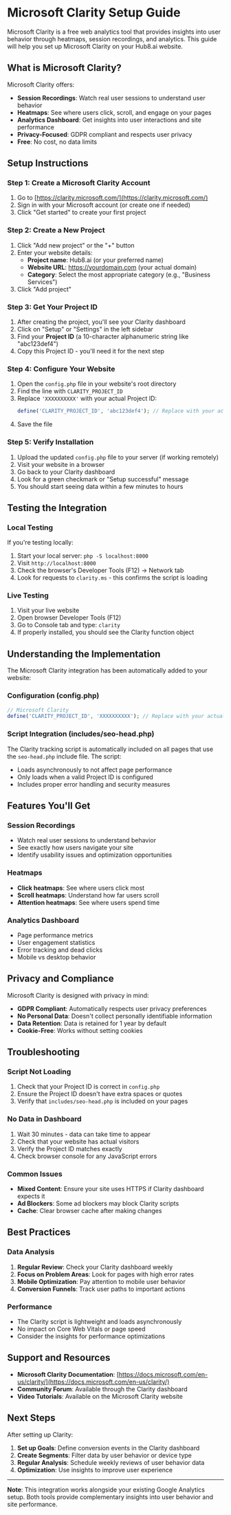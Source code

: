 # Microsoft Clarity Setup Guide

Microsoft Clarity is a free web analytics tool that provides insights into user behavior through heatmaps, session recordings, and analytics. This guide will help you set up Microsoft Clarity on your Hub8.ai website.

## What is Microsoft Clarity?

Microsoft Clarity offers:
- **Session Recordings**: Watch real user sessions to understand user behavior
- **Heatmaps**: See where users click, scroll, and engage on your pages
- **Analytics Dashboard**: Get insights into user interactions and site performance
- **Privacy-Focused**: GDPR compliant and respects user privacy
- **Free**: No cost, no data limits

## Setup Instructions

### Step 1: Create a Microsoft Clarity Account

1. Go to [https://clarity.microsoft.com/](https://clarity.microsoft.com/)
2. Sign in with your Microsoft account (or create one if needed)
3. Click "Get started" to create your first project

### Step 2: Create a New Project

1. Click "Add new project" or the "+" button
2. Enter your website details:
   - **Project name**: Hub8.ai (or your preferred name)
   - **Website URL**: https://yourdomain.com (your actual domain)
   - **Category**: Select the most appropriate category (e.g., "Business Services")
3. Click "Add project"

### Step 3: Get Your Project ID

1. After creating the project, you'll see your Clarity dashboard
2. Click on "Setup" or "Settings" in the left sidebar
3. Find your **Project ID** (a 10-character alphanumeric string like "abc123def4")
4. Copy this Project ID - you'll need it for the next step

### Step 4: Configure Your Website

1. Open the `config.php` file in your website's root directory
2. Find the line with `CLARITY_PROJECT_ID`
3. Replace `'XXXXXXXXXX'` with your actual Project ID:
   ```php
   define('CLARITY_PROJECT_ID', 'abc123def4'); // Replace with your actual Project ID
   ```
4. Save the file

### Step 5: Verify Installation

1. Upload the updated `config.php` file to your server (if working remotely)
2. Visit your website in a browser
3. Go back to your Clarity dashboard
4. Look for a green checkmark or "Setup successful" message
5. You should start seeing data within a few minutes to hours

## Testing the Integration

### Local Testing
If you're testing locally:
1. Start your local server: `php -S localhost:8000`
2. Visit `http://localhost:8000`
3. Check the browser's Developer Tools (F12) → Network tab
4. Look for requests to `clarity.ms` - this confirms the script is loading

### Live Testing
1. Visit your live website
2. Open browser Developer Tools (F12)
3. Go to Console tab and type: `clarity`
4. If properly installed, you should see the Clarity function object

## Understanding the Implementation

The Microsoft Clarity integration has been automatically added to your website:

### Configuration (config.php)
```php
// Microsoft Clarity
define('CLARITY_PROJECT_ID', 'XXXXXXXXXX'); // Replace with your actual Project ID
```

### Script Integration (includes/seo-head.php)
The Clarity tracking script is automatically included on all pages that use the `seo-head.php` include file. The script:
- Loads asynchronously to not affect page performance
- Only loads when a valid Project ID is configured
- Includes proper error handling and security measures

## Features You'll Get

### Session Recordings
- Watch real user sessions to understand behavior
- See exactly how users navigate your site
- Identify usability issues and optimization opportunities

### Heatmaps
- **Click heatmaps**: See where users click most
- **Scroll heatmaps**: Understand how far users scroll
- **Attention heatmaps**: See where users spend time

### Analytics Dashboard
- Page performance metrics
- User engagement statistics
- Error tracking and dead clicks
- Mobile vs desktop behavior

## Privacy and Compliance

Microsoft Clarity is designed with privacy in mind:
- **GDPR Compliant**: Automatically respects user privacy preferences
- **No Personal Data**: Doesn't collect personally identifiable information
- **Data Retention**: Data is retained for 1 year by default
- **Cookie-Free**: Works without setting cookies

## Troubleshooting

### Script Not Loading
1. Check that your Project ID is correct in `config.php`
2. Ensure the Project ID doesn't have extra spaces or quotes
3. Verify that `includes/seo-head.php` is included on your pages

### No Data in Dashboard
1. Wait 30 minutes - data can take time to appear
2. Check that your website has actual visitors
3. Verify the Project ID matches exactly
4. Check browser console for any JavaScript errors

### Common Issues
- **Mixed Content**: Ensure your site uses HTTPS if Clarity dashboard expects it
- **Ad Blockers**: Some ad blockers may block Clarity scripts
- **Cache**: Clear browser cache after making changes

## Best Practices

### Data Analysis
1. **Regular Review**: Check your Clarity dashboard weekly
2. **Focus on Problem Areas**: Look for pages with high error rates
3. **Mobile Optimization**: Pay attention to mobile user behavior
4. **Conversion Funnels**: Track user paths to important actions

### Performance
- The Clarity script is lightweight and loads asynchronously
- No impact on Core Web Vitals or page speed
- Consider the insights for performance optimizations

## Support and Resources

- **Microsoft Clarity Documentation**: [https://docs.microsoft.com/en-us/clarity/](https://docs.microsoft.com/en-us/clarity/)
- **Community Forum**: Available through the Clarity dashboard
- **Video Tutorials**: Available on the Microsoft Clarity website

## Next Steps

After setting up Clarity:
1. **Set up Goals**: Define conversion events in the Clarity dashboard
2. **Create Segments**: Filter data by user behavior or device type
3. **Regular Analysis**: Schedule weekly reviews of user behavior data
4. **Optimization**: Use insights to improve user experience

---

**Note**: This integration works alongside your existing Google Analytics setup. Both tools provide complementary insights into user behavior and site performance.
